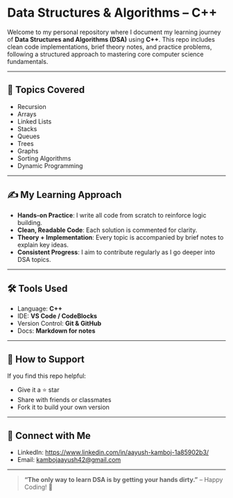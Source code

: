 # Data Structures & Algorithms – C++

Welcome to my personal repository where I document my learning journey of **Data Structures and Algorithms (DSA)** using **C++**. This repo includes clean code implementations, brief theory notes, and practice problems, following a structured approach to mastering core computer science fundamentals.

---

## 🚀 Topics Covered

* Recursion
* Arrays
* Linked Lists
* Stacks
* Queues
* Trees
* Graphs
* Sorting Algorithms
* Dynamic Programming

---

## ✍️ My Learning Approach

* **Hands-on Practice**: I write all code from scratch to reinforce logic building.
* **Clean, Readable Code**: Each solution is commented for clarity.
* **Theory + Implementation**: Every topic is accompanied by brief notes to explain key ideas.
* **Consistent Progress**: I aim to contribute regularly as I go deeper into DSA topics.

---

## 🛠️ Tools Used

* Language: **C++**
* IDE: **VS Code / CodeBlocks**
* Version Control: **Git & GitHub**
* Docs: **Markdown for notes**

---

## 🌟 How to Support

If you find this repo helpful:

* Give it a ⭐️ star
* Share with friends or classmates
* Fork it to build your own version

---

## 🤝 Connect with Me

* LinkedIn: https://www.linkedin.com/in/aayush-kamboj-1a85902b3/
* Email: kambojaayush42@gmail.com

---

> **“The only way to learn DSA is by getting your hands dirty.”** – Happy Coding! 🚀
